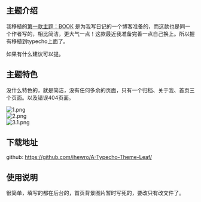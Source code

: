 ## 主题介绍

我移植的[第一款主题：BOOK](http://www.ihewro.com/archives/367/) 是为我写日记的一个博客准备的，而这款也是同一个作者写的，相比简洁，更大气一点！这款最近我准备完善一点自己换上。所以握有移植到typecho上面了。

如果有什么建议可以提。

## 主题特色

没什么特色的，就是简洁，没有任何多余的页面，只有一个归档、关于我、首页三个页面。以及错误404页面。

![1.png](http://www.ihewro.com/usr/uploads/2016/09/862721073.png)
</br>
![2.png](http://www.ihewro.com/usr/uploads/2016/09/3525849583.png)
</br>
![3.1.png](http://www.ihewro.com/usr/uploads/2016/09/2147632203.png)
</br>
## 下载地址

github: <https://github.com/ihewro/A-Typecho-Theme-Leaf/>

## 使用说明

很简单，填写的都在后台的，首页背景图片暂时写死的，要改只有改文件了。

